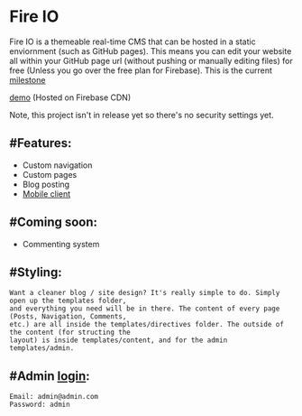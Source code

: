 # Fire IO
Fire IO is a themeable real-time CMS that can be hosted in a static enviornment (such as GitHub pages). This means you can edit your website all within your GitHub page url (without pushing or manually editing files) for free (Unless you go over the free plan for Firebase). This is the current [milestone](https://github.com/Stackoverload/Fire-IO/milestones/v0.1%20release)

[demo](https://fireio.firebaseapp.com/#/admin) (Hosted on Firebase CDN)

Note, this project isn't in release yet so there's no security settings yet.

#Features:
------
<ul>
<li>Custom navigation</li>
<li>Custom pages</li>
<li>Blog posting</li>
<li><a href="https://github.com/Stackoverload/Fire-IO-Mobile">Mobile client</a></li>
</ul>

#Coming soon:
------
<ul>
<li>Commenting system</li>
</ul>

#Styling:
------
```
Want a cleaner blog / site design? It's really simple to do. Simply open up the templates folder, 
and everything you need will be in there. The content of every page (Posts, Navigation, Comments,
etc.) are all inside the templates/directives folder. The outside of the content (for structing the
layout) is inside templates/content, and for the admin templates/admin.  
```
#Admin [login](https://fireio.firebaseapp.com/#/login):
------
```
Email: admin@admin.com
Password: admin
```
